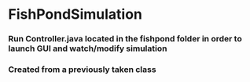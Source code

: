 # FishPondSimulation

### Run Controller.java located in the fishpond folder in order to launch GUI and watch/modify simulation
### Created from a previously taken class
